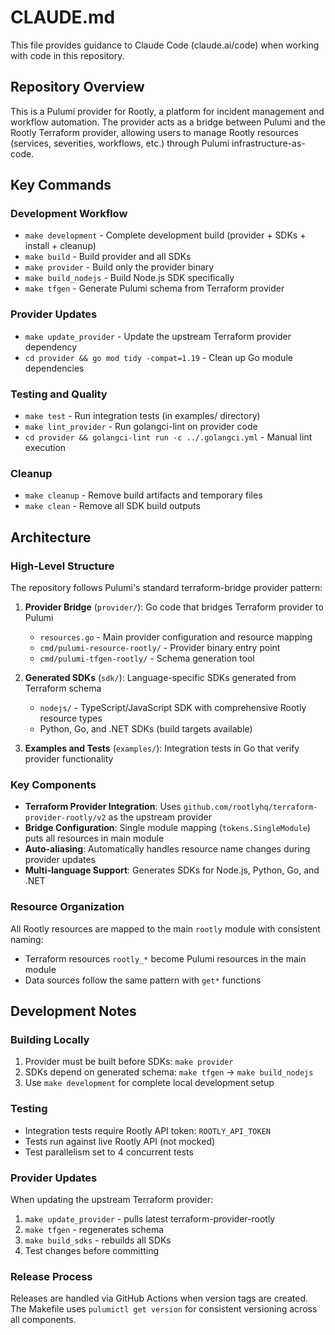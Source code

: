 # CLAUDE.md

This file provides guidance to Claude Code (claude.ai/code) when working with code in this repository.

## Repository Overview

This is a Pulumi provider for Rootly, a platform for incident management and workflow automation. The provider acts as a bridge between Pulumi and the Rootly Terraform provider, allowing users to manage Rootly resources (services, severities, workflows, etc.) through Pulumi infrastructure-as-code.

## Key Commands

### Development Workflow
- `make development` - Complete development build (provider + SDKs + install + cleanup)
- `make build` - Build provider and all SDKs
- `make provider` - Build only the provider binary
- `make build_nodejs` - Build Node.js SDK specifically
- `make tfgen` - Generate Pulumi schema from Terraform provider

### Provider Updates
- `make update_provider` - Update the upstream Terraform provider dependency
- `cd provider && go mod tidy -compat=1.19` - Clean up Go module dependencies

### Testing and Quality
- `make test` - Run integration tests (in examples/ directory)
- `make lint_provider` - Run golangci-lint on provider code
- `cd provider && golangci-lint run -c ../.golangci.yml` - Manual lint execution

### Cleanup
- `make cleanup` - Remove build artifacts and temporary files
- `make clean` - Remove all SDK build outputs

## Architecture

### High-Level Structure
The repository follows Pulumi's standard terraform-bridge provider pattern:

1. **Provider Bridge** (`provider/`): Go code that bridges Terraform provider to Pulumi
   - `resources.go` - Main provider configuration and resource mapping
   - `cmd/pulumi-resource-rootly/` - Provider binary entry point
   - `cmd/pulumi-tfgen-rootly/` - Schema generation tool

2. **Generated SDKs** (`sdk/`): Language-specific SDKs generated from Terraform schema
   - `nodejs/` - TypeScript/JavaScript SDK with comprehensive Rootly resource types
   - Python, Go, and .NET SDKs (build targets available)

3. **Examples and Tests** (`examples/`): Integration tests in Go that verify provider functionality

### Key Components

- **Terraform Provider Integration**: Uses `github.com/rootlyhq/terraform-provider-rootly/v2` as the upstream provider
- **Bridge Configuration**: Single module mapping (`tokens.SingleModule`) puts all resources in main module
- **Auto-aliasing**: Automatically handles resource name changes during provider updates
- **Multi-language Support**: Generates SDKs for Node.js, Python, Go, and .NET

### Resource Organization
All Rootly resources are mapped to the main `rootly` module with consistent naming:
- Terraform resources `rootly_*` become Pulumi resources in the main module
- Data sources follow the same pattern with `get*` functions

## Development Notes

### Building Locally
1. Provider must be built before SDKs: `make provider`
2. SDKs depend on generated schema: `make tfgen` → `make build_nodejs`
3. Use `make development` for complete local development setup

### Testing
- Integration tests require Rootly API token: `ROOTLY_API_TOKEN`
- Tests run against live Rootly API (not mocked)
- Test parallelism set to 4 concurrent tests

### Provider Updates
When updating the upstream Terraform provider:
1. `make update_provider` - pulls latest terraform-provider-rootly
2. `make tfgen` - regenerates schema
3. `make build_sdks` - rebuilds all SDKs
4. Test changes before committing

### Release Process
Releases are handled via GitHub Actions when version tags are created. The Makefile uses `pulumictl get version` for consistent versioning across all components.